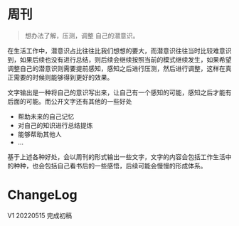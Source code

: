 # 周刊

> 想办法了解，压测，调整 自己的潜意识。

在生活工作中，潜意识占比往往比我们想想的要大，而潜意识往往当时比较难意识到，如果后续也没有进行总结，则后续会继续按照当前的模式继续发生，如果希望调整自己的潜意识则需要提前感知，感知之后进行压测，然后进行调整，这样在真正需要的时候则能够得到更好的效果。

文字输出是一种将自己的意识写出来，让自己有一个感知的可能，感知之后才能有后面的可能。而公开文字还有其他的一些好处
- 帮助未来的自己记忆
- 对自己的知识进行总结提炼
- 能够帮助其他人
- ...

基于上述各种好处，会以周刊的形式输出一些文字，文字的内容会包括工作生活中的种种，也会包括自己看书后的一些感悟，后续可能会慢慢的形成体系。

# ChangeLog
V1 20220515 完成初稿
